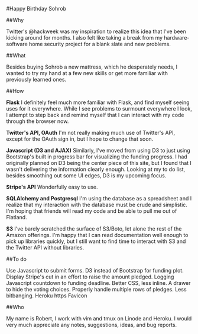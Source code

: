 #Happy Birthday Sohrob

##Why

Twitter's @hackweek was my inspiration to realize this idea that I've been kicking around for months. I also felt like taking a break from my hardware-software home security project for a blank slate and new problems. 

##What 

Besides buying Sohrob a new mattress, which he desperately needs, I wanted to try my hand at a few new skills or get more familiar with previously learned ones. 

##How

**Flask** I definitely feel much more familiar with Flask, and find myself seeing uses for it everywhere. While I see problems to surmount everywhere I look, I attempt to step back and remind myself that I can interact with my code through the browser now.
                
**Twitter's API, OAuth** I'm not really making much use of Twitter's API, except for the OAuth sign in, but I hope to change that soon.
                
**Javascript (D3 and AJAX)** Similarly, I've moved from using D3 to just using Bootstrap's built in progress bar for visualizing the funding progress. I had originally planned on D3 being the center piece of this site, but I found that I wasn't delivering the information clearly enough. Looking at my to do list, besides smoothing out some UI edges, D3 is my upcoming focus.

**Stripe's API** Wonderfully easy to use.

**SQLAlchemy and Postgresql** I'm using the database as a spreadsheet and I realize that my interaction with the database must be crude and simplistic. I'm hoping that friends will read my code and be able to pull me out of Flatland.

**S3** I've barely scratched the surface of S3/Boto, let alone the rest of the Amazon offerings. I'm happy that I can read documentation well enough to pick up libraries quickly, but I still want to find time to interact with S3 and the Twitter API without libraries.

##To do

Use Javascript to submit forms.
D3 instead of Bootstrap for funding plot.
Display Stripe's cut in an effort to raise the amount pledged.
Logging
Javascript countdown to funding deadline.
Better CSS, less inline. 
A drawer to hide the voting choices.
Properly handle multiple rows of pledges. Less bitbanging.
Heroku https
Favicon

##Who

My name is Robert, I work with vim and tmux on Linode and Heroku. I would very much appreciate any notes, suggestions, ideas, and bug reports.
